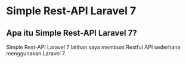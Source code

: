 # Simple Rest-API Laravel 7

## Apa itu Simple Rest-API Laravel 7?
Simple Rest-API Laravel 7 latihan saya membuat Restful API sederhana menggunakan Laravel 7.
